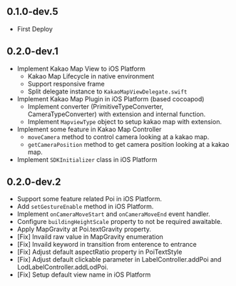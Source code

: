 ## 0.1.0-dev.5
* First Deploy

## 0.2.0-dev.1
* Implement Kakao Map View to iOS Platform
  * Kakao Map Lifecycle in native environment
  * Support responsive frame
  * Split delegate instance to `KakaoMapViewDelegate.swift`
* Implement Kakao Map Plugin in iOS Platform (based cocoapod)
  * Implement converter (PrimitiveTypeConverter, CameraTypeConverter) with extension and internal function.
  * Implement `MapviewType` object to setup kakao map with extension.
* Implement some feature in Kakao Map Controller
  * `moveCamera` method to control camera looking at a kakao map.
  * `getCameraPosition` method to get camera position looking at a kakao map.
* Implement `SDKInitializer` class in iOS Platform

## 0.2.0-dev.2
* Support some feature related Poi in iOS Platform.
* Add `setGestureEnable` method in iOS Platform.
* Implement `onCameraMoveStart` and `onCameraMoveEnd` event handler.
* Configure `buildingHeightScale` property to not be required awaitable.
* Apply MapGravity at Poi.textGravity property.
* [Fix] Invaild raw value in MapGravity enumeration
* [Fix] Invaild keyword in transition from enterence to entrance
* [Fix] Adjust default aspectRatio property in PoiTextStyle
* [Fix] Adjust default clickable parameter in LabelController.addPoi and LodLabelController.addLodPoi.
* [Fix] Setup default view name in iOS Platform